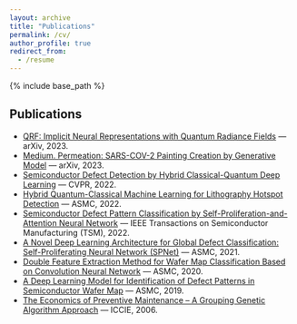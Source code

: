 ```yaml
---
layout: archive
title: "Publications"
permalink: /cv/
author_profile: true
redirect_from:
  - /resume
---
```


{% include base_path %}

<script>
 window.difyChatbotConfig = { 
  token: 'FLDVs1lMPmClxxJW'
 }
</script>
<script
 src="https://udify.app/embed.min.js"
 id="FLDVs1lMPmClxxJW"
 defer>
</script>

## Publications

- [QRF: Implicit Neural Representations with Quantum Radiance Fields](https://arxiv.org/abs/2211.03418) — arXiv, 2023.  
- [Medium. Permeation: SARS-COV-2 Painting Creation by Generative Model](https://arxiv.org/abs/2304.11354) — arXiv, 2023.  
- [Semiconductor Defect Detection by Hybrid Classical-Quantum Deep Learning](https://ieeexplore.ieee.org/document/9879978) — CVPR, 2022.  
- [Hybrid Quantum-Classical Machine Learning for Lithography Hotspot Detection](https://ieeexplore.ieee.org/abstract/document/9792509) — ASMC, 2022.  
- [Semiconductor Defect Pattern Classification by Self-Proliferation-and-Attention Neural Network](https://ieeexplore.ieee.org/abstract/document/9628175) — IEEE Transactions on Semiconductor Manufacturing (TSM), 2022.  
- [A Novel Deep Learning Architecture for Global Defect Classification: Self-Proliferating Neural Network (SPNet)](https://ieeexplore.ieee.org/abstract/document/9714125) — ASMC, 2021.  
- [Double Feature Extraction Method for Wafer Map Classification Based on Convolution Neural Network](https://ieeexplore.ieee.org/abstract/document/9185393) — ASMC, 2020.  
- [A Deep Learning Model for Identification of Defect Patterns in Semiconductor Wafer Map](https://ieeexplore.ieee.org/abstract/document/8791815) — ASMC, 2019.  
- [The Economics of Preventive Maintenance – A Grouping Genetic Algorithm Approach](https://www.researchgate.net/publication/288315146_The_economics_of_preventive_maintenance_-A_grouping_genetic_algorithm_approach) — ICCIE, 2006.  
